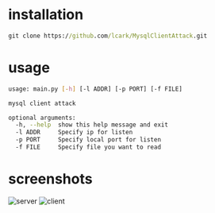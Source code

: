 installation
===================
```cmd
git clone https://github.com/lcark/MysqlClientAttack.git
```
usage
==================
```bash
usage: main.py [-h] [-l ADDR] [-p PORT] [-f FILE]

mysql client attack

optional arguments:
  -h, --help  show this help message and exit
  -l ADDR     Specify ip for listen
  -p PORT     Specify local port for listen
  -f FILE     Specify file you want to read
```
screenshots
===================
![server](https://github.com/lcark/MysqlClientAttack/blob/new/screenshot/Screenshot_1.png)
![client](https://github.com/lcark/MysqlClientAttack/blob/new/screenshot/Screenshot_6.png)
